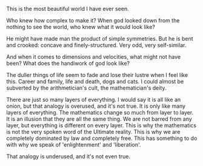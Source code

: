 This is the most beautiful world I have ever seen.

Who knew how complex to make it? When god looked down from the nothing to see 
the world, who knew what it would look like?

He might have made man the product of simple symmetries.
But he is bent and crooked: concave and finely-structured. 
Very odd, very self-similar.

And when it comes to dimensions and velocities, what might not have been? 
What does the handiwork of god look like?

The duller things of life seem to fade and lose their lustre when I feel like 
this. Career and family, life and death, dogs and cats. I could almost be 
subverted by the arithmetician's cult, the mathematician's deity.

There are just so many layers of everything. 
I would say it is all like an onion, but that analogy is overused, 
and it's not true. 
It is only like many layers of everything. 
The mathematics change so much from layer to layer. 
It is an illusion that they are all the same thing. 
We are not barred from any layer, but everything is different on every layer. 
This is why the mathematics is not the very spoken word of the Ultimate reality. 
This is why we are completely dominated by law and completely free. 
This has something to do with why we speak of 'enlightenment' and 'liberation'.

That analogy is underused, and it's not even true.

